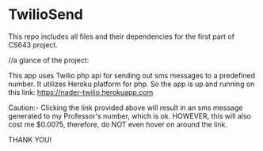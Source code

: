 # TwilioSend

This repo includes all files and their dependencies for the first part of CS643 project.

//a glance of the project:

This app uses Twilio php api for sending out sms messages to a predefined number. It utilizes Heroku platform for php. So
the app is up and running on this link: https://nader-twilio.herokuapp.com

Caution:- Clicking the link provided above will result in an sms message generated to my Professor's number, which is ok.
HOWEVER, this will also cost me $0.0075, therefore, do NOT even hover on around the link.

THANK YOU! 
